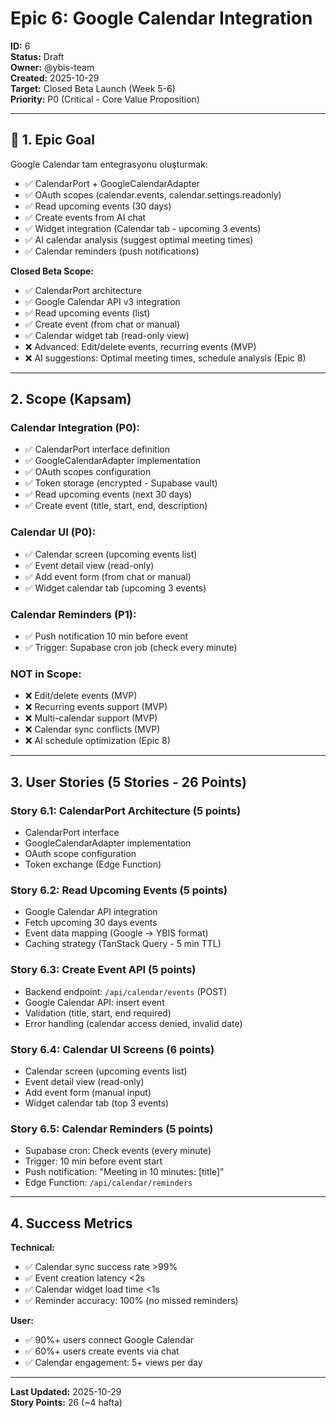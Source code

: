# Epic 6: Google Calendar Integration

**ID:** 6  
**Status:** Draft  
**Owner:** @ybis-team  
**Created:** 2025-10-29  
**Target:** Closed Beta Launch (Week 5-6)  
**Priority:** P0 (Critical - Core Value Proposition)

---

## 🎯 1. Epic Goal

Google Calendar tam entegrasyonu oluşturmak:
- ✅ CalendarPort + GoogleCalendarAdapter
- ✅ OAuth scopes (calendar.events, calendar.settings.readonly)
- ✅ Read upcoming events (30 days)
- ✅ Create events from AI chat
- ✅ Widget integration (Calendar tab - upcoming 3 events)
- ✅ AI calendar analysis (suggest optimal meeting times)
- ✅ Calendar reminders (push notifications)

**Closed Beta Scope:**
- ✅ CalendarPort architecture
- ✅ Google Calendar API v3 integration
- ✅ Read upcoming events (list)
- ✅ Create event (from chat or manual)
- ✅ Calendar widget tab (read-only view)
- ❌ Advanced: Edit/delete events, recurring events (MVP)
- ❌ AI suggestions: Optimal meeting times, schedule analysis (Epic 8)

---

## 2. Scope (Kapsam)

### **Calendar Integration (P0):**
- ✅ CalendarPort interface definition
- ✅ GoogleCalendarAdapter implementation
- ✅ OAuth scopes configuration
- ✅ Token storage (encrypted - Supabase vault)
- ✅ Read upcoming events (next 30 days)
- ✅ Create event (title, start, end, description)

### **Calendar UI (P0):**
- ✅ Calendar screen (upcoming events list)
- ✅ Event detail view (read-only)
- ✅ Add event form (from chat or manual)
- ✅ Widget calendar tab (upcoming 3 events)

### **Calendar Reminders (P1):**
- ✅ Push notification 10 min before event
- ✅ Trigger: Supabase cron job (check every minute)

### **NOT in Scope:**
- ❌ Edit/delete events (MVP)
- ❌ Recurring events support (MVP)
- ❌ Multi-calendar support (MVP)
- ❌ Calendar sync conflicts (MVP)
- ❌ AI schedule optimization (Epic 8)

---

## 3. User Stories (5 Stories - 26 Points)

### **Story 6.1: CalendarPort Architecture (5 points)**
- CalendarPort interface
- GoogleCalendarAdapter implementation
- OAuth scope configuration
- Token exchange (Edge Function)

### **Story 6.2: Read Upcoming Events (5 points)**
- Google Calendar API integration
- Fetch upcoming 30 days events
- Event data mapping (Google → YBIS format)
- Caching strategy (TanStack Query - 5 min TTL)

### **Story 6.3: Create Event API (5 points)**
- Backend endpoint: `/api/calendar/events` (POST)
- Google Calendar API: insert event
- Validation (title, start, end required)
- Error handling (calendar access denied, invalid date)

### **Story 6.4: Calendar UI Screens (6 points)**
- Calendar screen (upcoming events list)
- Event detail view (read-only)
- Add event form (manual input)
- Widget calendar tab (top 3 events)

### **Story 6.5: Calendar Reminders (5 points)**
- Supabase cron: Check events (every minute)
- Trigger: 10 min before event start
- Push notification: "Meeting in 10 minutes: [title]"
- Edge Function: `/api/calendar/reminders`

---

## 4. Success Metrics

**Technical:**
- ✅ Calendar sync success rate >99%
- ✅ Event creation latency <2s
- ✅ Calendar widget load time <1s
- ✅ Reminder accuracy: 100% (no missed reminders)

**User:**
- ✅ 90%+ users connect Google Calendar
- ✅ 60%+ users create events via chat
- ✅ Calendar engagement: 5+ views per day

---

**Last Updated:** 2025-10-29  
**Story Points:** 26 (~4 hafta)
